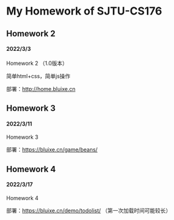 # My Homework of SJTU-CS176

## Homework 2

#### 2022/3/3

Homework 2 （1.0版本） 

简单html+css，简单js操作

部署：http://home.bluixe.cn

## Homework 3

#### 2022/3/11

Homework 3

部署：https://bluixe.cn/game/beans/

## Homework 4

#### 2022/3/17

Homework  4

部署：https://bluixe.cn/demo/todolist/
（第一次加载时间可能较长）

